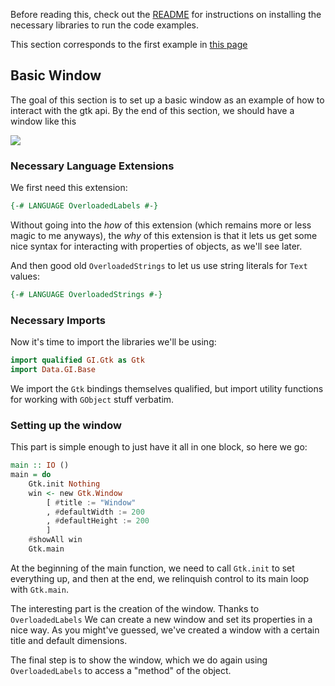 Before reading this, check out the [README](../README.md) for instructions
on installing the necessary libraries to run the code examples.

This section corresponds to the first example in [this page](https://developer.gnome.org/gtk3/stable/gtk-getting-started.html)


## Basic Window
The goal of this section is to set up a basic window as an example
of how to interact with the gtk api. By the end of this section,
we should have a window like this

![](https://developer.gnome.org/gtk3/stable/window-default.png)


### Necessary Language Extensions

We first need this extension:
```haskell
{-# LANGUAGE OverloadedLabels #-}
```
Without going into the *how* of this extension (which remains more
or less magic to me anyways), the *why* of this extension is that it lets
us get some nice syntax for interacting with properties of objects,
as we'll see later.

And then good old `OverloadedStrings` to let us use string literals
for `Text` values:
```haskell
{-# LANGUAGE OverloadedStrings #-}
```

### Necessary Imports

Now it's time to import the libraries we'll be using:
```haskell
import qualified GI.Gtk as Gtk
import Data.GI.Base
```
We import the `Gtk` bindings themselves qualified, but import utility
functions for working with `GObject` stuff verbatim.

### Setting up the window

This part is simple enough to just have it all in one block, so here we go:
```haskell
main :: IO ()
main = do
    Gtk.init Nothing
    win <- new Gtk.Window
        [ #title := "Window"
        , #defaultWidth := 200
        , #defaultHeight := 200
        ]
    #showAll win
    Gtk.main
```

At the beginning of the main function, we need to call `Gtk.init` to set
everything up, and then at the end, we relinquish control to its main
loop with `Gtk.main`.

The interesting part is the creation of the window. Thanks to
`OverloadedLabels` We can create a new window and set its properties in
a nice way. As you might've guessed, we've created a window with a certain
title and default dimensions.

The final step is to show the window, which we do again using 
`OverloadedLabels` to access a "method" of the object.
